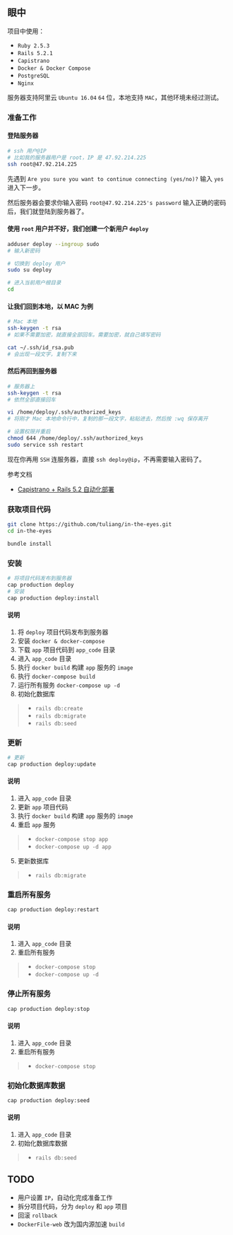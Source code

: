 ## 眼中

项目中使用：
- `Ruby 2.5.3`
- `Rails 5.2.1`
- `Capistrano`
- `Docker & Docker Compose`
- `PostgreSQL`
- `Nginx`

服务器支持阿里云 `Ubuntu 16.04` `64` 位，本地支持  `MAC`，其他环境未经过测试。

### 准备工作
#### 登陆服务器
```bash
# ssh 用户@IP
# 比如我的服务器用户是 root，IP 是 47.92.214.225
ssh root@47.92.214.225
```
先遇到 `Are you sure you want to continue connecting (yes/no)?` 
输入 `yes` 进入下一步。

然后服务器会要求你输入密码 `root@47.92.214.225's password`
输入正确的密码后，我们就登陆到服务器了。

#### 使用 `root` 用户并不好，我们创建一个新用户 `deploy`
```bash
adduser deploy --ingroup sudo
# 输入新密码

# 切换到 deploy 用户
sudo su deploy

# 进入当前用户根目录
cd 
```

#### 让我们回到本地，以 MAC 为例
```bash
# Mac 本地
ssh-keygen -t rsa
# 如果不需要加密，就直接全部回车。需要加密，就自己填写密码

cat ~/.ssh/id_rsa.pub
# 会出现一段文字，复制下来
```

#### 然后再回到服务器
```bash
# 服务器上
ssh-keygen -t rsa
# 依然全部直接回车

vi /home/deploy/.ssh/authorized_keys
# 将刚才 Mac 本地命令行中，复制的那一段文字，粘贴进去，然后按 :wq 保存离开

# 设置权限并重启
chmod 644 /home/deploy/.ssh/authorized_keys
sudo service ssh restart
```
现在你再用 `SSH` 连服务器，直接 `ssh deploy@ip`，不再需要输入密码了。

参考文档
- [Capistrano + Rails 5.2 自动化部署](https://ruby-china.org/topics/36899)

### 获取项目代码
```bash
git clone https://github.com/tuliang/in-the-eyes.git
cd in-the-eyes

bundle install
```

### 安装
```bash
# 将项目代码发布到服务器
cap production deploy
# 安装
cap production deploy:install
```
#### 说明
1. 将 `deploy` 项目代码发布到服务器
2. 安装 `docker & docker-compose`
3. 下载 `app` 项目代码到 `app_code` 目录
4. 进入 `app_code` 目录
5. 执行 `docker build` 构建 `app` 服务的 `image`
6. 执行 `docker-compose build`
8. 运行所有服务 `docker-compose up -d`
9. 初始化数据库
>- `rails db:create`
>- `rails db:migrate`  
>- `rails db:seed`

### 更新
```bash
# 更新
cap production deploy:update
```
#### 说明
1. 进入 `app_code` 目录
2. 更新 `app` 项目代码
3. 执行 `docker build` 构建 `app` 服务的 `image`
4. 重启 `app` 服务
>- `docker-compose stop app`
>- `docker-compose up -d app`

5. 更新数据库
>- `rails db:migrate`  

### 重启所有服务
```bash
cap production deploy:restart
```
#### 说明
1. 进入 `app_code` 目录
2. 重启所有服务
>- `docker-compose stop`
>- `docker-compose up -d`

### 停止所有服务
```bash
cap production deploy:stop
```
#### 说明
1. 进入 `app_code` 目录
2. 重启所有服务
>- `docker-compose stop`

### 初始化数据库数据
```bash
cap production deploy:seed
```
#### 说明
1. 进入 `app_code` 目录
2. 初始化数据库数据
>- `rails db:seed`

## TODO
- 用户设置 `IP`，自动化完成准备工作
- 拆分项目代码，分为 `deploy` 和 `app` 项目
- 回滚 `rollback`
- `DockerFile-web` 改为国内源加速 `build`